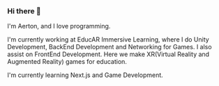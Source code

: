 ### Hi there 👋
I'm Aerton, and I love programming.

I'm currently working at EducAR Immersive Learning, where I do Unity Development, BackEnd Development and Networking for Games.
I also assist on FrontEnd Development.
Here we make XR(Virtual Reality and Augmented Reality) games for education.

I'm currently learning Next.js and Game Development.

<!--
**Cafezinhu/Cafezinhu** is a ✨ _special_ ✨ repository because its `README.md` (this file) appears on your GitHub profile.

Here are some ideas to get you started:

- 🔭 I’m currently working on ...
- 🌱 I’m currently learning ...
- 👯 I’m looking to collaborate on ...
- 🤔 I’m looking for help with ...
- 💬 Ask me about ...
- 📫 How to reach me: ...
- 😄 Pronouns: ...
- ⚡ Fun fact: ...
-->
